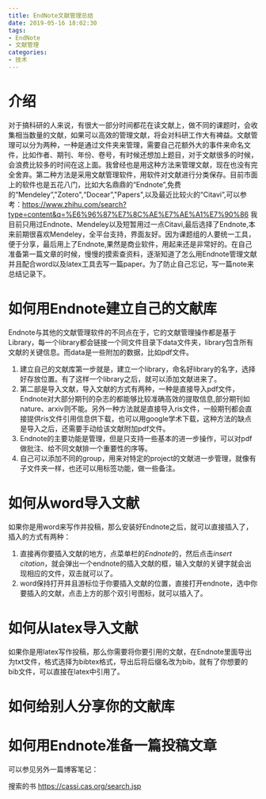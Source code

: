 ```yaml
---
title: EndNote文献管理总结
date: 2019-05-16 18:02:30
tags:
- EndNote
- 文献管理
categories: 
- 技术
---
```


# 介绍
对于搞科研的人来说，有很大一部分时间都花在读文献上，做不同的课题时，会收集相当数量的文献，如果可以高效的管理文献，将会对科研工作大有裨益。文献管理可以分为两种，一种是通过文件夹来管理，需要自己花额外大的事件来命名文件，比如作者、期刊、年份、卷号，有时候还想加上题目，对于文献很多的时候，会浪费比较多的时间在这上面。我曾经也是用这种方法来管理文献，现在也没有完全舍弃。第二种方法是采用文献管理软件，用软件对文献进行分类保存。目前市面上的软件也是五花八门，比如大名鼎鼎的“Endnote”,免费的“Mendeley”,"Zotero",“Docear”,"Papers",以及最近比较火的“Citavi”,可以参考：https://www.zhihu.com/search?type=content&q=%E6%96%87%E7%8C%AE%E7%AE%A1%E7%90%86
我目前只用过Endnote、Mendeley以及短暂用过一点Citavi,最后选择了Endnote,本来前期很喜欢Mendeley，全平台支持，界面友好。因为课题组的人要统一工具，便于分享，最后用上了Endnote,果然是商业软件，用起来还是非常好的。在自己准备第一篇文章的时候，慢慢的摸索查资料，逐渐知道了怎么用Endnote管理文献并且配合word以及latex工具去写一篇paper。为了防止自己忘记，写一篇note来总结记录下。

# 如何用Endnote建立自己的文献库
Endnote与其他的文献管理软件的不同点在于，它的文献管理操作都是基于Library，每一个library都会链接一个同文件目录下data文件夹，library包含所有文献的关键信息。而data是一些附加的数据，比如pdf文件。
1. 建立自己的文献库第一步就是，建立一个library，命名好library的名字，选择好存放位置。有了这样一个library之后，就可以添加文献进来了。
2. 第二部是导入文献，导入文献的方式有两种，一种是直接导入pdf文件，Endnote对大部分期刊的杂志的都能够比较准确高效的提取信息,部分期刊如nature、arxiv则不能。另外一种方法就是直接导入ris文件，一般期刊都会直接提供ris文件引用信息供下载，也可以用google学术下载，这种方法的缺点是导入之后，还需要手动给该文献附加pdf文件。
3. Endnote的主要功能是管理，但是只支持一些基本的进一步操作，可以对pdf做批注、给不同文献排一个重要性的序等。
4. 自己可以添加不同的group，用来对特定的project的文献进一步管理，就像有子文件夹一样，也还可以用标签功能，做一些备注。

# 如何从word导入文献
如果你是用word来写作并投稿，那么安装好Endnote之后，就可以直接插入了，插入的方式有两种：
1. 直接再你要插入文献的地方，点菜单栏的*Endnote*的，然后点击*insert citation*，就会弹出一个endnote的插入文献的框，输入文献的关键字就会出现相应的文件，双击就可以了。
2. word保持打开并且游标位于你要插入文献的位置，直接打开endnote，选中你要插入的文献，点击上方的那个双引号图标，就可以插入了。

# 如何从latex导入文献
如果你是用latex写作投稿，那么你需要将你要引用的文献，在Endnote里面导出为txt文件，格式选择为bibtex格式，导出后将后缀名改为bib，就有了你想要的bib文件，可以直接在latex中引用了。

# 如何给别人分享你的文献库

# 如何用Endnote准备一篇投稿文章
可以参见另外一篇博客笔记：










搜索的书
https://cassi.cas.org/search.jsp